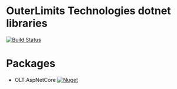 # OuterLimits Technologies dotnet libraries

[![Build Status](https://dev.azure.com/outerlimitstech/OLT/_apis/build/status/OuterlimitsTech.olt-dotnet-libraries?branchName=develop)](https://dev.azure.com/outerlimitstech/OLT/_build/latest?definitionId=24&branchName=develop)

# Packages
- OLT.AspNetCore [![Nuget](https://img.shields.io/nuget/v/OLT.AspNetCore)](https://www.nuget.org/packages/OLT.AspNetCore)
